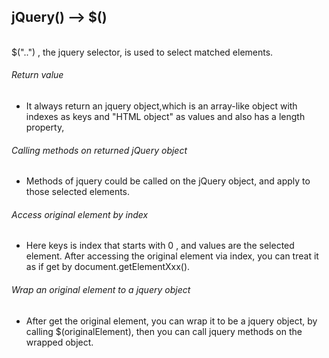 <h2>jQuery() --> $() </h2></br>
$("..") , the jquery selector, is used to select matched elements.

<h6>Return value</h6>

* It always return an jquery object,which is an array-like object with indexes as keys and "HTML object" as values and also has a length property,

<h6>Calling methods on returned jQuery object</h6>

* Methods of jquery could be called on the jQuery object, and apply to those selected elements.

<h6>Access original element by index</h6>

* Here keys is index that starts with 0 , and values are the selected element.
  After accessing the original element via index, you can treat it as if get by document.getElementXxx().

<h6>Wrap an original element to a jquery object</h6>

* After get the original element, you can wrap it to be a jquery object, by calling $(originalElement),
then you can call jquery methods on the wrapped object.
